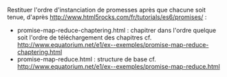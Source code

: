 Restituer l'ordre d'instanciation de promesses après que chacune soit tenue, d'après http://www.html5rocks.com/fr/tutorials/es6/promises/ :

* promise-map-reduce-chaptering.html : chapitrer dans l'ordre quelque soit l'ordre de téléchargement des chapitres cf. http://www.equatorium.net/e1/ex--exemples/promise-map-reduce-chaptering.html
* promise-map-reduce.html : structure de base cf. http://www.equatorium.net/e1/ex--exemples/promise-map-reduce.html
